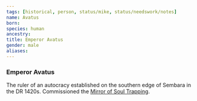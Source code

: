 ```yaml
---
tags: [historical, person, status/mike, status/needswork/notes]
name: Avatus
born:
species: human
ancestry:
title: Emperor Avatus
gender: male
aliases:
---
```

### Emperor Avatus

The ruler of an autocracy established on the southern edge of Sembara in the DR 1420s. Commissioned the [Mirror of Soul Trapping](<../../campaigns/dunmari-frontier/treasure/treasure-from-agata/mirror-of-soul-trapping.md>). 

